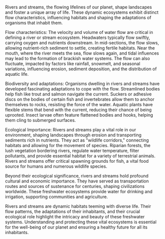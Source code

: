 Rivers and streams, the flowing lifelines of our planet, shape landscapes and foster a unique array of life.  These dynamic ecosystems exhibit distinct flow characteristics, influencing habitats and shaping the adaptations of organisms that inhabit them.

Flow characteristics:  The velocity and volume of water flow are critical in defining a river or stream ecosystem. Headwaters typically flow swiftly, carrying oxygen and nutrients downstream. In mid-sections, the flow slows, allowing nutrient-rich sediment to settle, creating fertile habitats. Near the mouth, where the river meets the sea, flow slows again, and tidal influences may lead to the formation of brackish water systems.  The flow can also fluctuate, impacted by factors like rainfall, snowmelt, and seasonal variations, influencing erosion, sediment deposition, and the distribution of aquatic life.

Biodiversity and adaptations: Organisms dwelling in rivers and streams have developed fascinating adaptations to cope with the flow.  Streamlined bodies help fish like trout and salmon navigate the current.  Suckers or adhesive discs on the bodies of certain fish and invertebrates allow them to anchor themselves to rocks, resisting the force of the water.  Aquatic plants have flexible stems that bend with the current, reducing their chance of being uprooted. Insect larvae often feature flattened bodies and hooks, helping them cling to submerged surfaces.

Ecological Importance: Rivers and streams play a vital role in our environment, shaping landscapes through erosion and transporting sediments rich in nutrients.  They act as "wildlife corridors," connecting habitats and allowing for the movement of species.  Riparian forests, the lush vegetation bordering rivers, regulate water temperature, filter pollutants, and provide essential habitat for a variety of terrestrial animals.  Rivers and streams offer critical spawning grounds for fish, a vital food source for humans and numerous wildlife species.

Beyond their ecological significance, rivers and streams hold profound cultural and economic importance. They have served as transportation routes and sources of sustenance for centuries, shaping civilizations worldwide. These freshwater ecosystems provide water for drinking and irrigation, supporting communities and agriculture.  

Rivers and streams are dynamic habitats teeming with diverse life.  Their flow patterns, the adaptations of their inhabitants, and their crucial ecological role highlight the intricacy and beauty of these freshwater systems.  Understanding and protecting these vital ecosystems is essential for the well-being of our planet and ensuring a healthy future for all its inhabitants. 
